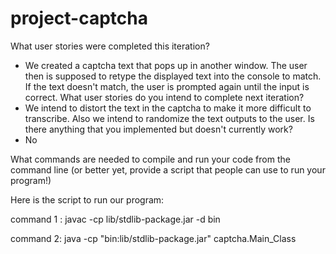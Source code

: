 # project-captcha
What user stories were completed this iteration?
- We created a captcha text that pops up in another window. The user then is supposed to retype the displayed text into the console to match. If the text doesn't match,
  the user is prompted again until the input is correct.
What user stories do you intend to complete next iteration?
- We intend to distort the text in the captcha to make it more difficult to transcribe. Also we intend to randomize the text outputs to the user.
Is there anything that you implemented but doesn't currently work?
- No
<p> What commands are needed to compile and run your code from the command line (or better yet, provide a script that people can use to run your program!) </p>
<p> Here is the script to run our program: </p>
<p>command 1 : javac -cp lib/stdlib-package.jar -d bin</p>
<p>command 2: java -cp "bin:lib/stdlib-package.jar" captcha.Main_Class</p>

